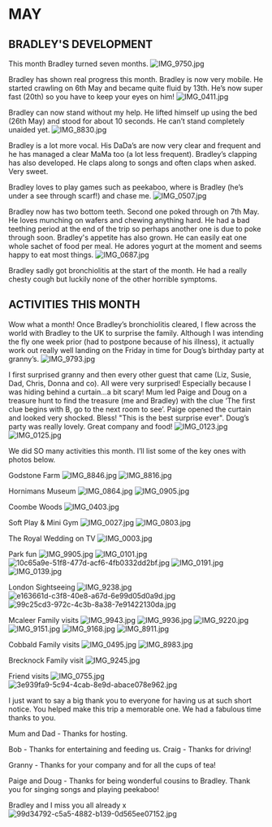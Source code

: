 # MAY

## BRADLEY'S DEVELOPMENT

This month Bradley turned seven months.
![IMG_9750.jpg](IMG_9750.jpg "IMG_9750.jpg")

Bradley has shown real progress this month. Bradley is now very mobile. He started crawling on 6th May and became quite fluid by 13th. He’s now super fast (20th) so you have to keep your eyes on him! 
![IMG_0411.jpg](IMG_0411.jpg "IMG_0411.jpg")

Bradley can now stand without my help. He lifted himself up using the bed (26th May) and stood for about 10 seconds. He can’t stand completely unaided yet.
![IMG_8830.jpg](IMG_8830.jpg "IMG_8830.jpg")

Bradley is a lot more vocal. His DaDa’s are now very clear and frequent and he has managed a clear MaMa too (a lot less frequent). Bradley’s clapping has also developed. He claps along to songs and often claps when asked. Very sweet.

Bradley loves to play games such as peekaboo, where is Bradley (he’s under a see through scarf!) and chase me. 
![IMG_0507.jpg](IMG_0507.jpg "IMG_0507.jpg")

Bradley now has two bottom teeth. Second one poked through on 7th May. He loves munching on wafers and chewing anything hard. He had a bad teething period at the end of the trip so perhaps another one is due to poke through soon. 
Bradley's appetite has also grown. He can easily eat one whole sachet of food per meal. He adores yogurt at the moment and seems happy to eat most things. 
![IMG_0687.jpg](IMG_0687.jpg "IMG_0687.jpg")

Bradley sadly got bronchiolitis at the start of the month. He had a really chesty cough but luckily none of the other horrible symptoms.

## ACTIVITIES THIS MONTH
Wow what a month! Once Bradley’s bronchiolitis cleared, I flew across the world with Bradley to the UK to surprise the family. Although I was intending the fly one week prior (had to postpone because of his illness), it actually work out really well landing on the Friday in time for Doug’s birthday party at granny’s. 
![IMG_9793.jpg](IMG_9793.jpg "IMG_9793.jpg")

I first surprised granny and then every other guest that came (Liz, Susie, Dad, Chris, Donna and co). All were very surprised! Especially because I was hiding behind a curtain...a bit scary! Mum led Paige and Doug on a treasure hunt to find the treasure (me and Bradley) with the clue ‘The first clue begins with B, go to the next room to see’. Paige opened the curtain and looked very shocked. Bless! "This is the best surprise ever". Doug’s party was really lovely. Great company and food!
![IMG_0123.jpg](IMG_0123.jpg "IMG_0123.jpg")
![IMG_0125.jpg](IMG_0125.jpg "IMG_0125.jpg")

We did SO many activities this month. I’ll list some of the key ones with photos below. 

Godstone Farm
![IMG_8846.jpg](IMG_8846.jpg "IMG_8846.jpg")
![IMG_8816.jpg](IMG_8816.jpg "IMG_8816.jpg")

Hornimans Museum 
![IMG_0864.jpg](IMG_0864.jpg "IMG_0864.jpg")
![IMG_0905.jpg](IMG_0905.jpg "IMG_0905.jpg")

Coombe Woods
![IMG_0403.jpg](IMG_0403.jpg "IMG_0403.jpg")

Soft Play & Mini Gym
![IMG_0027.jpg](IMG_0027.jpg "IMG_0027.jpg")
![IMG_0803.jpg](IMG_0803.jpg "IMG_0803.jpg")

The Royal Wedding on TV
![IMG_0003.jpg](IMG_0003.jpg "IMG_0003.jpg")

Park fun
![IMG_9905.jpg](IMG_9905.jpg "IMG_9905.jpg")
![IMG_0101.jpg](IMG_0101.jpg "IMG_0101.jpg")
![10c65a9e-51f8-477d-acf6-4fb0332dd2bf.jpg](10c65a9e-51f8-477d-acf6-4fb0332dd2bf.jpg "10c65a9e-51f8-477d-acf6-4fb0332dd2bf.jpg")
![IMG_0191.jpg](IMG_0191.jpg "IMG_0191.jpg")
![IMG_0139.jpg](IMG_0139.jpg "IMG_0139.jpg")

London Sightseeing
![IMG_9238.jpg](IMG_9238.jpg "IMG_9238.jpg")
![e163661d-c3f8-40e8-a67d-6e99d05d0a9d.jpg](e163661d-c3f8-40e8-a67d-6e99d05d0a9d.jpg "e163661d-c3f8-40e8-a67d-6e99d05d0a9d.jpg")
![99c25cd3-972c-4c3b-8a38-7e91422130da.jpg](99c25cd3-972c-4c3b-8a38-7e91422130da.jpg "99c25cd3-972c-4c3b-8a38-7e91422130da.jpg")

Mcaleer Family visits 
![IMG_9943.jpg](IMG_9943.jpg "IMG_9943.jpg")
![IMG_9936.jpg](IMG_9936.jpg "IMG_9936.jpg")
![IMG_9220.jpg](IMG_9220.jpg "IMG_9220.jpg")
![IMG_9151.jpg](IMG_9151.jpg "IMG_9151.jpg")
![IMG_9168.jpg](IMG_9168.jpg "IMG_9168.jpg")
![IMG_8911.jpg](IMG_8911.jpg "IMG_8911.jpg")

Cobbald Family visits 
![IMG_0495.jpg](IMG_0495.jpg "IMG_0495.jpg")
![IMG_8983.jpg](IMG_8983.jpg "IMG_8983.jpg")

Brecknock Family visit
![IMG_9245.jpg](IMG_9245.jpg "IMG_9245.jpg")

Friend visits
![IMG_0755.jpg](IMG_0755.jpg "IMG_0755.jpg")
![3e939fa9-5c94-4cab-8e9d-abace078e962.jpg](3e939fa9-5c94-4cab-8e9d-abace078e962.jpg "3e939fa9-5c94-4cab-8e9d-abace078e962.jpg")

I just want to say a big thank you to everyone for having us at such short notice. You helped make this trip a memorable one. We had a fabulous time thanks to you. 

Mum and Dad - Thanks for hosting.

Bob - Thanks for entertaining and feeding us. Craig - Thanks for driving!

Granny - Thanks for your company and for all the cups of tea!  

Paige and Doug - Thanks for being wonderful cousins to Bradley. Thank you for singing songs and playing peekaboo!


Bradley and I miss you all already x
![99d34792-c5a5-4882-b139-0d565ee07152.jpg](99d34792-c5a5-4882-b139-0d565ee07152.jpg "99d34792-c5a5-4882-b139-0d565ee07152.jpg")

